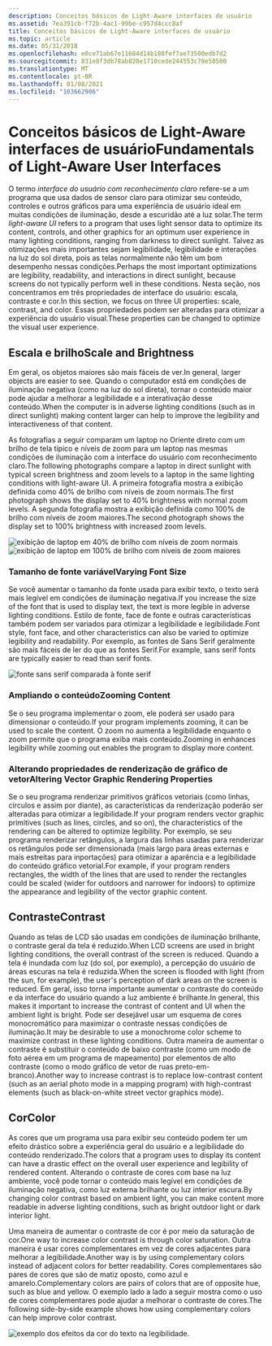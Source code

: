 ```yaml
---
description: Conceitos básicos de Light-Aware interfaces de usuário
ms.assetid: 7ea391cb-f72b-4ac1-99be-c957d4ccc8af
title: Conceitos básicos de Light-Aware interfaces de usuário
ms.topic: article
ms.date: 05/31/2018
ms.openlocfilehash: e0ce71ab67e11684d14b188fef7ae73500edb7d2
ms.sourcegitcommit: 831e8f3db78ab820e1710cede244553c70e50500
ms.translationtype: MT
ms.contentlocale: pt-BR
ms.lasthandoff: 01/08/2021
ms.locfileid: "103662906"
---
```

# <a name="fundamentals-of-light-aware-user-interfaces"></a><span data-ttu-id="03ad2-103">Conceitos básicos de Light-Aware interfaces de usuário</span><span class="sxs-lookup"><span data-stu-id="03ad2-103">Fundamentals of Light-Aware User Interfaces</span></span>

<span data-ttu-id="03ad2-104">O termo *interface do usuário com reconhecimento claro* refere-se a um programa que usa dados de sensor claro para otimizar seu conteúdo, controles e outros gráficos para uma experiência de usuário ideal em muitas condições de iluminação, desde a escuridão até a luz solar.</span><span class="sxs-lookup"><span data-stu-id="03ad2-104">The term *light-aware UI* refers to a program that uses light sensor data to optimize its content, controls, and other graphics for an optimum user experience in many lighting conditions, ranging from darkness to direct sunlight.</span></span> <span data-ttu-id="03ad2-105">Talvez as otimizações mais importantes sejam legibilidade, legibilidade e interações na luz do sol direta, pois as telas normalmente não têm um bom desempenho nessas condições.</span><span class="sxs-lookup"><span data-stu-id="03ad2-105">Perhaps the most important optimizations are legibility, readability, and interactions in direct sunlight, because screens do not typically perform well in these conditions.</span></span> <span data-ttu-id="03ad2-106">Nesta seção, nos concentramos em três propriedades de interface do usuário: escala, contraste e cor.</span><span class="sxs-lookup"><span data-stu-id="03ad2-106">In this section, we focus on three UI properties: scale, contrast, and color.</span></span> <span data-ttu-id="03ad2-107">Essas propriedades podem ser alteradas para otimizar a experiência do usuário visual.</span><span class="sxs-lookup"><span data-stu-id="03ad2-107">These properties can be changed to optimize the visual user experience.</span></span>

## <a name="scale-and-brightness"></a><span data-ttu-id="03ad2-108">Escala e brilho</span><span class="sxs-lookup"><span data-stu-id="03ad2-108">Scale and Brightness</span></span>

<span data-ttu-id="03ad2-109">Em geral, os objetos maiores são mais fáceis de ver.</span><span class="sxs-lookup"><span data-stu-id="03ad2-109">In general, larger objects are easier to see.</span></span> <span data-ttu-id="03ad2-110">Quando o computador está em condições de iluminação negativa (como na luz do sol direta), tornar o conteúdo maior pode ajudar a melhorar a legibilidade e a interativação desse conteúdo.</span><span class="sxs-lookup"><span data-stu-id="03ad2-110">When the computer is in adverse lighting conditions (such as in direct sunlight) making content larger can help to improve the legibility and interactiveness of that content.</span></span>

<span data-ttu-id="03ad2-111">As fotografias a seguir comparam um laptop no Oriente direto com um brilho de tela típico e níveis de zoom para um laptop nas mesmas condições de iluminação com a interface do usuário com reconhecimento claro.</span><span class="sxs-lookup"><span data-stu-id="03ad2-111">The following photographs compare a laptop in direct sunlight with typical screen brightness and zoom levels to a laptop in the same lighting conditions with light-aware UI.</span></span> <span data-ttu-id="03ad2-112">A primeira fotografia mostra a exibição definida como 40% de brilho com níveis de zoom normais.</span><span class="sxs-lookup"><span data-stu-id="03ad2-112">The first photograph shows the display set to 40% brightness with normal zoom levels.</span></span> <span data-ttu-id="03ad2-113">A segunda fotografia mostra a exibição definida como 100% de brilho com níveis de zoom maiores.</span><span class="sxs-lookup"><span data-stu-id="03ad2-113">The second photograph shows the display set to 100% brightness with increased zoom levels.</span></span>

![exibição de laptop em 40% de brilho com níveis de zoom normais](images/laptop-40.png)![exibição de laptop em 100% de brilho com níveis de zoom maiores](images/laptop-100.png)

### <a name="varying-font-size"></a><span data-ttu-id="03ad2-116">Tamanho de fonte variável</span><span class="sxs-lookup"><span data-stu-id="03ad2-116">Varying Font Size</span></span>

<span data-ttu-id="03ad2-117">Se você aumentar o tamanho da fonte usada para exibir texto, o texto será mais legível em condições de iluminação negativa.</span><span class="sxs-lookup"><span data-stu-id="03ad2-117">If you increase the size of the font that is used to display text, the text is more legible in adverse lighting conditions.</span></span> <span data-ttu-id="03ad2-118">Estilo de fonte, face de fonte e outras características também podem ser variados para otimizar a legibilidade e legibilidade.</span><span class="sxs-lookup"><span data-stu-id="03ad2-118">Font style, font face, and other characteristics can also be varied to optimize legibility and readability.</span></span> <span data-ttu-id="03ad2-119">Por exemplo, as fontes de Sans Serif geralmente são mais fáceis de ler do que as fontes Serif.</span><span class="sxs-lookup"><span data-stu-id="03ad2-119">For example, sans serif fonts are typically easier to read than serif fonts.</span></span>

![fonte sans serif comparada à fonte serif](images/fonts.png)

### <a name="zooming-content"></a><span data-ttu-id="03ad2-121">Ampliando o conteúdo</span><span class="sxs-lookup"><span data-stu-id="03ad2-121">Zooming Content</span></span>

<span data-ttu-id="03ad2-122">Se o seu programa implementar o zoom, ele poderá ser usado para dimensionar o conteúdo.</span><span class="sxs-lookup"><span data-stu-id="03ad2-122">If your program implements zooming, it can be used to scale the content.</span></span> <span data-ttu-id="03ad2-123">O zoom no aumenta a legibilidade enquanto o zoom permite que o programa exiba mais conteúdo.</span><span class="sxs-lookup"><span data-stu-id="03ad2-123">Zooming in enhances legibility while zooming out enables the program to display more content.</span></span>

### <a name="altering-vector-graphic-rendering-properties"></a><span data-ttu-id="03ad2-124">Alterando propriedades de renderização de gráfico de vetor</span><span class="sxs-lookup"><span data-stu-id="03ad2-124">Altering Vector Graphic Rendering Properties</span></span>

<span data-ttu-id="03ad2-125">Se o seu programa renderizar primitivos gráficos vetoriais (como linhas, círculos e assim por diante), as características da renderização poderão ser alteradas para otimizar a legibilidade.</span><span class="sxs-lookup"><span data-stu-id="03ad2-125">If your program renders vector graphic primitives (such as lines, circles, and so on), the characteristics of the rendering can be altered to optimize legibility.</span></span> <span data-ttu-id="03ad2-126">Por exemplo, se seu programa renderizar retângulos, a largura das linhas usadas para renderizar os retângulos pode ser dimensionada (mais largo para áreas externas e mais estreitas para inportações) para otimizar a aparência e a legibilidade do conteúdo gráfico vetorial.</span><span class="sxs-lookup"><span data-stu-id="03ad2-126">For example, if your program renders rectangles, the width of the lines that are used to render the rectangles could be scaled (wider for outdoors and narrower for indoors) to optimize the appearance and legibility of the vector graphic content.</span></span>

## <a name="contrast"></a><span data-ttu-id="03ad2-127">Contraste</span><span class="sxs-lookup"><span data-stu-id="03ad2-127">Contrast</span></span>

<span data-ttu-id="03ad2-128">Quando as telas de LCD são usadas em condições de iluminação brilhante, o contraste geral da tela é reduzido.</span><span class="sxs-lookup"><span data-stu-id="03ad2-128">When LCD screens are used in bright lighting conditions, the overall contrast of the screen is reduced.</span></span> <span data-ttu-id="03ad2-129">Quando a tela é inundada com luz (do sol, por exemplo), a percepção do usuário de áreas escuras na tela é reduzida.</span><span class="sxs-lookup"><span data-stu-id="03ad2-129">When the screen is flooded with light (from the sun, for example), the user's perception of dark areas on the screen is reduced.</span></span> <span data-ttu-id="03ad2-130">Em geral, isso torna importante aumentar o contraste do conteúdo e da interface do usuário quando a luz ambiente é brilhante.</span><span class="sxs-lookup"><span data-stu-id="03ad2-130">In general, this makes it important to increase the contrast of content and UI when the ambient light is bright.</span></span> <span data-ttu-id="03ad2-131">Pode ser desejável usar um esquema de cores monocromático para maximizar o contraste nessas condições de iluminação.</span><span class="sxs-lookup"><span data-stu-id="03ad2-131">It may be desirable to use a monochrome color scheme to maximize contrast in these lighting conditions.</span></span> <span data-ttu-id="03ad2-132">Outra maneira de aumentar o contraste é substituir o conteúdo de baixo contraste (como um modo de foto aérea em um programa de mapeamento) por elementos de alto contraste (como o modo gráfico de vetor de ruas preto-em-branco).</span><span class="sxs-lookup"><span data-stu-id="03ad2-132">Another way to increase contrast is to replace low-contrast content (such as an aerial photo mode in a mapping program) with high-contrast elements (such as black-on-white street vector graphics mode).</span></span>

## <a name="color"></a><span data-ttu-id="03ad2-133">Cor</span><span class="sxs-lookup"><span data-stu-id="03ad2-133">Color</span></span>

<span data-ttu-id="03ad2-134">As cores que um programa usa para exibir seu conteúdo podem ter um efeito drástico sobre a experiência geral do usuário e a legibilidade do conteúdo renderizado.</span><span class="sxs-lookup"><span data-stu-id="03ad2-134">The colors that a program uses to display its content can have a drastic effect on the overall user experience and legibility of rendered content.</span></span> <span data-ttu-id="03ad2-135">Alterando o contraste de cores com base na luz ambiente, você pode tornar o conteúdo mais legível em condições de iluminação negativa, como luz externa brilhante ou luz interior escura.</span><span class="sxs-lookup"><span data-stu-id="03ad2-135">By changing color contrast based on ambient light, you can make content more readable in adverse lighting conditions, such as bright outdoor light or dark interior light.</span></span>

<span data-ttu-id="03ad2-136">Uma maneira de aumentar o contraste de cor é por meio da saturação de cor.</span><span class="sxs-lookup"><span data-stu-id="03ad2-136">One way to increase color contrast is through color saturation.</span></span> <span data-ttu-id="03ad2-137">Outra maneira é usar cores complementares em vez de cores adjacentes para melhorar a legibilidade.</span><span class="sxs-lookup"><span data-stu-id="03ad2-137">Another way is by using complementary colors instead of adjacent colors for better readability.</span></span> <span data-ttu-id="03ad2-138">Cores complementares são pares de cores que são de matiz oposto, como azul e amarelo.</span><span class="sxs-lookup"><span data-stu-id="03ad2-138">Complementary colors are pairs of colors that are of opposite hue, such as blue and yellow.</span></span> <span data-ttu-id="03ad2-139">O exemplo lado a lado a seguir mostra como o uso de cores complementares pode ajudar a melhorar o contraste de cores.</span><span class="sxs-lookup"><span data-stu-id="03ad2-139">The following side-by-side example shows how using complementary colors can help improve color contrast.</span></span>

![exemplo dos efeitos da cor do texto na legibilidade.](images/color.png)

 

 



